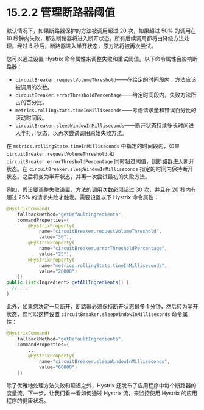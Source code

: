 # 15.2.2 管理断路器阈值

默认情况下，如果断路器保护的方法被调用超过 20 次，如果超过 50% 的调用在 10 秒钟内失败，那么断路器将进入断开状态。所有后续调用都将由降级方法处理。经过 5 秒后，断路器进入半开状态，原方法将被再次尝试。

您可以通过设置 Hystrix 命令属性来调整失败和重试阈值。以下命令属性会影响断路器：

* `circuitBreaker.requestVolumeThreshold`——在给定的时间段内，方法应该被调用的次数。
* `circuitBreaker.errorThresholdPercentage`——给定时间段内，失败方法所占的百分比。
* `metrics.rollingStats.timeInMilliseconds`——考虑请求量和错误百分比的滚动时间段。
* `circuitBreaker.sleepWindowInMilliseconds`——断开状态持续多长时间进入半打开状态，以再次尝试调用原始失败方法。

在 `metrics.rollingState.timeInMilliseconds` 中指定的时间段内，如果 `circuitBreaker.requestVolumeThreshold` 和 `circuitBreaker.errorThresholdPercentage` 同时超过阈值，则断路器进入断开状态。在 `circuitBreaker.sleepWindowInMilliseconds` 指定的时间内保持断开状态。之后将变为半开状态，并再一次尝试最初的失败方法。

例如，假设要调整失败设置，方法的调用次数必须超过 30 次，并且在 20 秒内有超过 25% 的请求失败才触发。需要设置以下 Hystrix 命令属性：

```java
@HystrixCommand(
    fallbackMethod="getDefaultIngredients",
    commandProperties={
        @HystrixProperty(
            name="circuitBreaker.requestVolumeThreshold",
            value="30"),
        @HystrixProperty(
            name="circuitBreaker.errorThresholdPercentage",
            value="25"),
        @HystrixProperty(
            name="metrics.rollingStats.timeInMilliseconds",
            value="20000")
    })
public List<Ingredient> getAllIngredients() {
  // ...
}
```

此外，如果您决定一旦断开，断路器必须保持断开状态最多 1 分钟，然后转为半开状态，您可以这样设置 `circuitBreaker.sleepWindowInMilliseconds` 命令属性：

```java
@HystrixCommand(
    fallbackMethod="getDefaultIngredients",
    commandProperties={
        ...
        @HystrixProperty(
            name="circuitBreaker.sleepWindowInMilliseconds",
            value="60000")
    })
```

除了优雅地处理方法失败和延迟之外，Hystrix 还发布了应用程序中每个断路器的度量流。下一步，让我们看一看如何通过 Hystrix 流，来监控使用 Hystrix 的应用程序的健康状况。